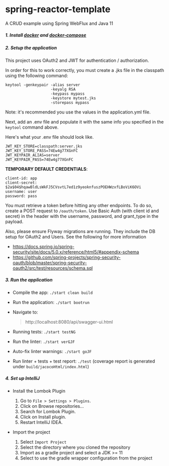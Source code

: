 # spring-reactor-template

A CRUD example using Spring WebFlux and Java 11


##### 1. Install [docker](https://docs.docker.com/engine/installation/) and [docker-compose](https://docs.docker.com/compose/install/)


##### 2. Setup the application
This project uses OAuth2 and JWT for authentication / authorization.

In order for this to work correctly, you must create a .jks file in the classpath using the following command:
```
keytool -genkeypair -alias server 
                    -keyalg RSA 
                    -keypass mypass 
                    -keystore mytest.jks 
                    -storepass mypass
```
Note: it's recommended you use the values in the application.yml file. 

Next, add an .env file and populate it with the same info you specified in the `keytool` command above.

Here's what your .env file should look like.

```$xslt
JWT_KEY_STORE=classpath:server.jks
JWT_KEY_STORE_PASS=74Ew4g77XGnFC
JWT_KEYPAIR_ALIAS=server
JWT_KEYPAIR_PASS=74Ew4g77XGnFC
```

**TEMPORARY DEFAULT CREDENTIALS**: 
```
client-id: app
client-secret: $2a$04$hqawBldLsWkFJ5CVsvtL7ed1z9yeoknfuszPOEHWzxfLBoViK6OVi
username: user
password: pass
```

You must retrieve a token before hitting any other endpoints. To do so, create a POST request to `/oauth/token`. Use Basic Auth (with client id and secret) in the header with the username, password, and grant_type in the payload.

Also, please ensure Flyway migrations are running. They include the DB setup for OAuth2 and Users. See the following for more information
 
 - https://docs.spring.io/spring-security/site/docs/5.0.x/reference/html5/#appendix-schema
 - https://github.com/spring-projects/spring-security-oauth/blob/master/spring-security-oauth2/src/test/resources/schema.sql


##### 3. Run the application

- Compile the app: `./start clean build`

- Run the application: `./start bootrun`

- Navigate to:
    > http://localhost:8080/api/swagger-ui.html

- Running tests: `./start testNG`

- Run the linter: `./start verGJF`

- Auto-fix linter warnings: `./start goJF`

- Run linter + tests + test report: `./test` (coverage report is generated under `build/jacocoHtml/index.html`)


##### 4. Set up IntelliJ

- Install the Lombok Plugin

    1. Go to `File > Settings > Plugins`.
    2. Click on Browse repositories...
    3. Search for Lombok Plugin.
    4. Click on Install plugin.
    5. Restart IntelliJ IDEA.
    
- Import the project
    1. Select `Import Project`
    2. Select the directory where you cloned the repository
    3. Import as a gradle project and select a JDK >= 11
    4. Select to use the gradle wrapper configuration from the project
    


